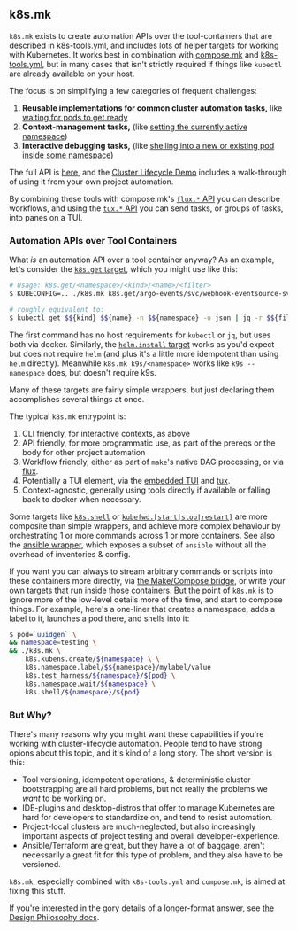 ## k8s.mk

`k8s.mk` exists to create automation APIs over the tool-containers that are described in k8s-tools.yml, and includes lots of helper targets for working with Kubernetes.  It works best in combination with [compose.mk](/compose.mk) and [k8s-tools.yml](/k8s-tools//features), but in many cases that isn't strictly required if things like `kubectl` are already available on your host.  

The focus is on simplifying a few categories of frequent challenges:

1. **Reusable implementations for common cluster automation tasks,** like [waiting for pods to get ready](/k8s-tools//api#k8s.wait)
1. **Context-management tasks,** (like [setting the currently active namespace](/k8s-tools//api#k8snamespacearg))
1. **Interactive debugging tasks,** (like [shelling into a new or existing pod inside some namespace](/k8s-tools//api#k8sshellarg))

The full API is [here](/k8s-tools//api/#api-k8smk), and the [Cluster Lifecycle Demo](/k8s-tools//demos#demo-cluster-automation) includes a walk-through of using it from your own project automation.  

By combining these tools with compose.mk's [`flux.*` API](/k8s-tools//api#api-flux) you can describe workflows, and using the [`tux.*` API](/k8s-tools//api#api-tux) you can send tasks, or groups of tasks, into panes on a TUI.


### Automation APIs over Tool Containers

What *is* an automation API over a tool container anyway?  As an example, let's consider the [`k8s.get` target](/k8s-tools//api/#k8sget), which you might use like this:

```bash
# Usage: k8s.get/<namespace>/<kind>/<name>/<filter>
$ KUBECONFIG=.. ./k8s.mk k8s.get/argo-events/svc/webhook-eventsource-svc/.spec.clusterIP

# roughly equivalent to:
$ kubectl get $${kind} $${name} -n $${namespace} -o json | jq -r $${filter}"
```

The first command has no host requirements for `kubectl` or `jq`, but uses both via docker.  Similarly, the [`helm.install` target](/k8s-tools//api#helm.install) works as you'd expect but does not require `helm` (and plus it's a little more idempotent than using `helm` directly).  Meanwhile `k8s.mk k9s/<namespace>` works like `k9s --namespace` does, but doesn't require k9s.

Many of these targets are fairly simple wrappers, but just declaring them accomplishes several things at once.

The typical `k8s.mk` entrypoint is:

1. CLI friendly, for interactive contexts, as above
1. API friendly, for more programmatic use, as part of the prereqs or the body for other project automation
1. Workflow friendly, either as part of `make`'s native DAG processing, or via [flux](/api#api-flux).
1. Potentially a TUI element, via the [embedded TUI](/#embedded-tui) and [tux](/api#tux).
1. Context-agnostic, generally using tools directly if available or falling back to docker when necessary.

Some targets like [`k8s.shell`](/api/#k8sshell) or [`kubefwd.[start|stop|restart]`](/api/#kubefwd) are more composite than simple wrappers, and achieve more complex behaviour by orchestrating 1 or more commands across 1 or more containers.  See also the [ansible wrapper](/api#api-ansible), which exposes a subset of `ansible` without all the overhead of inventories & config.

If you want you can always to stream arbitrary commands or scripts into these containers more directly, via [the Make/Compose bridge](/k8s-tools//compose.mk#makecompose-bridge), or write your own targets that run inside those containers.  But the point of `k8s.mk` is to ignore more of the low-level details more of the time, and start to compose things.  For example, here's a one-liner that creates a namespace, adds a label to it, launches a pod there, and shells into it:

```bash 
$ pod=`uuidgen` \
&& namespace=testing \
&& ./k8s.mk \
    k8s.kubens.create/${namespace} \ \
    k8s.namespace.label/$${namespace}/mylabel/value
    k8s.test_harness/${namespace}/${pod} \
    k8s.namespace.wait/${namespace} \
    k8s.shell/${namespace}/${pod}
```


### But Why?

There's many reasons why you might want these capabilities if you're working with cluster-lifecycle automation.  People tend to have strong opions about this topic, and it's kind of a long story.  The short version is this: 

* Tool versioning, idempotent operations, & deterministic cluster bootstrapping are all hard problems, but not really the problems we *want* to be working on.
* IDE-plugins and desktop-distros that offer to manage Kubernetes are hard for developers to standardize on, and tend to resist automation.  
* Project-local clusters are much-neglected, but also increasingly important aspects of project testing and overall developer-experience.  
* Ansible/Terraform are great, but they have a lot of baggage, aren't necessarily a great fit for this type of problem, and they also have to be versioned.  

`k8s.mk`, especially combined with `k8s-tools.yml` and `compose.mk`, is aimed at fixing this stuff.  

If you're interested in the gory details of a longer-format answer, see [the Design Philosophy docs](/k8s-tools//but-why.md).


